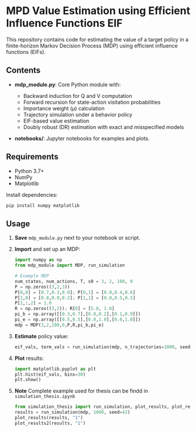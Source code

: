 # MPD Value Estimation using Efficient Influence Functions EIF
This repository contains code for estimating the value of a target policy in a finite-horizon Markov Decision Process (MDP) using efficient influence functions (EIFs).

## Contents

* **mdp\_module.py**: Core Python module with:

  * Backward induction for Q and V computation
  * Forward recursion for state-action visitation probabilities
  * Importance weight (μ) calculation
  * Trajectory simulation under a behavior policy
  * EIF-based value estimation
  * Doubly robust (DR) estimation with exact and misspecified models
* **notebooks/**: Jupyter notebooks for examples and plots.

## Requirements

* Python 3.7+
* NumPy
* Matplotlib

Install dependencies:

```bash
pip install numpy matplotlib
```

## Usage

1. **Save** `mdp_module.py` next to your notebook or script.
2. **Import** and set up an MDP:

   ```python
   import numpy as np
   from mdp_module import MDP, run_simulation

   # Example MDP
   num_states, num_actions, T, s0 = 3, 2, 100, 0
   P = np.zeros((3,2,3))
   P[0,0] = [0.7,0.3,0.0]; P[0,1] = [0.0,0.4,0.6]
   P[1,0] = [0.8,0.0,0.2]; P[1,1] = [0.0,0.5,0.5]
   P[2,:,2] = 1.0
   R = np.zeros((3,2)); R[0] = [5.0, 1.0]
   pi_b = np.array([[0.3,0.7],[0.8,0.2],[0.1,0.9]])
   pi_e = np.array([[0.5,0.5],[0.0,1.0],[0.0,1.0]])
   mdp = MDP(3,2,100,0,P,R,pi_b,pi_e)
   ```
3. **Estimate** policy value:

   ```python
   eif_vals, term_vals = run_simulation(mdp, n_trajectories=1000, seed=42)
   ```
4. **Plot** results:

   ```python
   import matplotlib.pyplot as plt
   plt.hist(eif_vals, bins=30)
   plt.show()

5. **Note** Complete example used for thesis can be findd in `simulation_thesis.ipynb`
   ```python
   from simulation_thesis import run_simulation, plot_results, plot_results2
   results = run_simulation(mdp, 1000, seed=42)
   plot_results(results, "1")
   plot_results2(results, "1")
   ```

